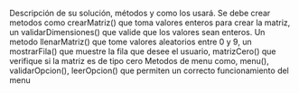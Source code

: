 Descripción de su solución, métodos y como los usará.
Se debe crear metodos como crearMatriz() que toma valores enteros para crear la matriz, un validarDimensiones() que valide que los valores sean enteros.
Un metodo llenarMatriz() que tome valores aleatorios entre 0 y 9, un mostrarFila() que muestre la fila que desee el usuario, matrizCero() que verifique si la matriz es de tipo cero
Metodos de menu como, menu(), validarOpcion(), leerOpcion() que permiten un correcto funcionamiento del menu
